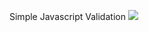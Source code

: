 Simple Javascript Validation
<img src="http://image.prntscr.com/image/149c0afc54b84837bc2d34a396690af1.png">
